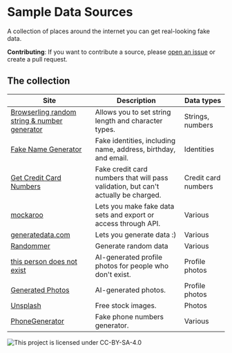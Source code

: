 # Sample Data Sources

A collection of places around the internet you can get real-looking fake data.

**Contributing**:
If you want to contribute a source,
please [open an issue](https://github.com/imnotashrimp/sample-data-sources/issues/new)
or create a pull request.

## The collection

| Site | Description | Data types |
|---|---|---|
| [Browserling random string & number generator](https://www.browserling.com/tools/random-string) | Allows you to set string length and character types. | Strings, numbers |
| [Fake Name Generator](https://www.fakenamegenerator.com/) | Fake identities, including name, address, birthday, and email. | Identities |
| [Get Credit Card Numbers](https://www.getcreditcardnumbers.com/) | Fake credit card numbers that will pass validation, but can't actually be charged. | Credit card numbers |
| [mockaroo](https://www.mockaroo.com/) | Lets you make fake data sets and export or access through API. | Various |
| [generatedata.com](https://www.generatedata.com/) | Lets you generate data :) | Various |
| [Randommer](https://randommer.io/) | Generate random data | Various |
| [this person does not exist](https://thispersondoesnotexist.com/) | AI-generated profile photos for people who don't exist. | Profile photos |
| [Generated Photos](https://generated.photos/faces) | AI-generated photos. | Profile photos |
| [Unsplash](https://unsplash.com/) | Free stock images. | Photos |
| [PhoneGenerator](https://phonegenerator.net/) | Fake phone numbers generator. | Various |

![This project is licensed under CC-BY-SA-4.0](https://mirrors.creativecommons.org/presskit/buttons/88x31/svg/by-sa.svg)
